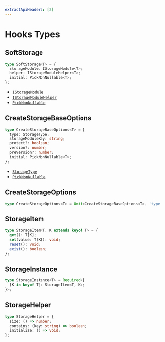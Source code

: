 ```yaml
---
extractApiHeaders: [2]
---
```


# Hooks Types

## SoftStorage

<CodeScroll>

```ts
type SoftStorage<T> = {
  storageModule: IStorageModule<T>;
  helper: IStorageModuleHelper<T>;
  initial: PickNonNullable<T>;
};
```

</CodeScroll>

<ReferencedTypes>

- [`IStorageModule`](core.html#istoragemodule)
- [`IStorageModuleHelper`](core.html#istoragemodulehelper)
- [`PickNonNullable`](shared.html#picknonnullable)

</ReferencedTypes>

## CreateStorageBaseOptions

<CodeScroll>

```ts
type CreateStorageBaseOptions<T> = {
  type: StorageType;
  storageModuleKey: string;
  protect?: boolean;
  version?: number;
  preVersion?: number;
  initial: PickNonNullable<T>;
};
```

</CodeScroll>

<ReferencedTypes>

- [`StorageType`](core.html#storagetype)
- [`PickNonNullable`](shared.html#picknonnullable)

</ReferencedTypes>

## CreateStorageOptions

<CodeScroll>

```ts
type CreateStorageOptions<T> = Omit<CreateStorageBaseOptions<T>, 'type'>;
```

</CodeScroll>

<Divider />

## StorageItem

<CodeScroll>

```ts
type StorageItem<T, K extends keyof T> = {
  get(): T[K];
  set(value: T[K]): void;
  reset(): void;
  exist(): boolean;
};
```

</CodeScroll>

## StorageInstance

<CodeScroll>

```ts
type StorageInstance<T> = Required<{
  [K in keyof T]: StorageItem<T, K>;
}>;
```

</CodeScroll>

<Divider />

## StorageHelper

<CodeScroll>

```ts
type StorageHelper = {
  size: () => number;
  contains: (key: string) => boolean;
  initialize: () => void;
};
```

</CodeScroll>
